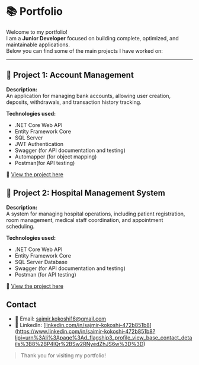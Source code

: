 # 📚 Portfolio

Welcome to my portfolio!  
I am a **Junior Developer** focused on building complete, optimized, and maintainable applications.  
Below you can find some of the main projects I have worked on:

---

## 🏥 Project 1: Account Management

**Description:**  
An application for managing bank accounts, allowing user creation, deposits, withdrawals, and transaction history tracking.

**Technologies used:**  
- .NET Core Web API  
- Entity Framework Core  
- SQL Server  
- JWT Authentication
- Swagger (for API documentation and testing)  
- Automapper (for object mapping)  
- Postman(for API testing) 

🔗 [View the project here](https://github.com/sajmir23/AccountManagment)


## 🏥 Project 2: Hospital Management System

**Description:**  
A system for managing hospital operations, including patient registration, room management, medical staff coordination, and appointment scheduling.

**Technologies used:**  
- .NET Core Web API  
- Entity Framework Core  
- SQL Server Database
- Swagger (for API documentation and testing)   
- Postman (for API testing)

🔗 [View the project here](https://github.com/sajmir23/HospitalManagment)


##  Contact
- 📧 Email: sajmir.kokoshi16@gmail.com  
- 💼 LinkedIn: [[linkedin.com/in/sajmir-kokoshi-472b851b8](https://linkedin.com/in/sajmir-kokoshi-472b851b8)](https://www.linkedin.com/in/saimir-kokoshi-472b851b8?lipi=urn%3Ali%3Apage%3Ad_flagship3_profile_view_base_contact_details%3B8%2BP4lQr%2BSw2RNyedZhJS6w%3D%3D)

> Thank you for visiting my portfolio!  

